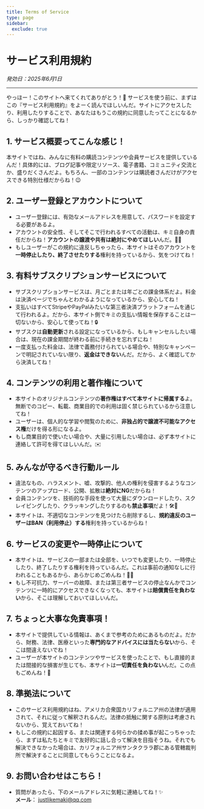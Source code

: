 ```yaml
---
title: Terms of Service
type: page
sidebar:
  exclude: true
---
```

# サービス利用規約

*発効日：2025年6月1日*

---

やっほー！このサイトへ来てくれてありがとう！🎉 サービスを使う前に、まずはこの『サービス利用規約』をよーく読んでほしいんだ。サイトにアクセスしたり、利用したりすることで、あなたはもうこの規約に同意したってことになるから、しっかり確認してね！

## 1. サービス概要ってこんな感じ！
本サイトではね、みんなに有料の購読コンテンツや会員サービスを提供しているんだ！具体的には、ブログ記事や限定リソース、電子書籍、コミュニティ交流とか、盛りだくさんだよ。もちろん、一部のコンテンツは購読者さんだけがアクセスできる特別仕様だからね！😉

## 2. ユーザー登録とアカウントについて
- ユーザー登録には、有効なメールアドレスを用意して、パスワードを設定する必要があるよ。
- アカウントの安全性、そしてそこで行われるすべての活動は、キミ自身の責任だからね！**アカウントの譲渡や共有は絶対にやめてほしい**んだ。🙅‍♀️
- もしユーザーがこの規約に違反しちゃったら、本サイトはそのアカウントを**一時停止したり、終了させたりする**権利を持っているから、気をつけてね！

## 3. 有料サブスクリプションサービスについて
- サブスクリプションサービスは、月ごとまたは年ごとの課金体系だよ。料金は決済ページでちゃんとわかるようになっているから、安心してね！
- 支払いはすべてStripeやPayPalみたいな第三者決済プラットフォームを通じて行われるよ。だから、本サイト側でキミの支払い情報を保存することは一切ないから、安心して使ってね！🔒
- サブスクは**自動更新**される設定になっているから、もしキャンセルしたい場合は、現在の課金期間が終わる前に手続きを忘れずにね！
- 一度支払った料金は、法律で義務付けられている場合や、特別なキャンペーンで明記されていない限り、**返金はできない**んだ。だから、よく確認してから決済してね！

## 4. コンテンツの利用と著作権について
- 本サイトのオリジナルコンテンツの**著作権はすべて本サイトに帰属する**よ。無断でのコピー、転載、商業目的での利用は固く禁じられているから注意してね！
- ユーザーは、個人的な学習や閲覧のために、**非独占的で譲渡不可能なアクセス権**だけを得る形になるよ。
- もし商業目的で使いたい場合や、大量に引用したい場合は、必ず本サイトに連絡して許可を得てほしいんだ。✉️

## 5. みんなが守るべき行動ルール
- 違法なもの、ハラスメント、嘘、攻撃的、他人の権利を侵害するようなコンテンツのアップロード、公開、拡散は**絶対にNG**だからね！
- 会員コンテンツを、技術的な手段を使って大量にダウンロードしたり、スクレイピングしたり、クラッキングしたりするのも**禁止事項**だよ！🛠️🚫
- 本サイトは、不適切なコンテンツを見つけたら削除するし、**規約違反のユーザーはBAN（利用停止）する**権利を持っているからね！

## 6. サービスの変更や一時停止について
- 本サイトは、サービスの一部または全部を、いつでも変更したり、一時停止したり、終了したりする権利を持っているんだ。これは事前の通知なしに行われることもあるから、あらかじめごめんね！🙇‍♀️
- もし不可抗力、サーバーの故障、または第三者サービスの停止なんかでコンテンツに一時的にアクセスできなくなっても、本サイトは**賠償責任を負わない**から、そこは理解しておいてほしいんだ。

## 7. ちょっと大事な免責事項！
- 本サイトで提供している情報は、あくまで参考のためにあるものだよ。だから、財務、法律、医療といった**専門的なアドバイスには当たらない**から、そこは間違えないでね！
- ユーザーが本サイトのコンテンツやサービスを使ったことで、もし直接的または間接的な損害が生じても、本サイトは**一切責任を負わない**んだ。この点もごめんね！🙏

## 8. 準拠法について
- このサービス利用規約はね、アメリカ合衆国カリフォルニア州の法律が適用されて、それに従って解釈されるんだ。法律の抵触に関する原則は考慮されないから、覚えておいてね！
- もしこの規約に起因する、または関連する何らかの揉め事が起こっちゃったら、まずは私たちとキミで友好的に話し合って解決を目指そうね。それでも解決できなかった場合は、カリフォルニア州サンタクララ郡にある管轄裁判所で解決することに同意してもらうことになるよ。

## 9. お問い合わせはこちら！
- 質問があったら、下のメールアドレスに気軽に連絡してね！✨ <br> **メール**： [justlikemaki@qq.com](mailto:justlikemaki@qq.com)